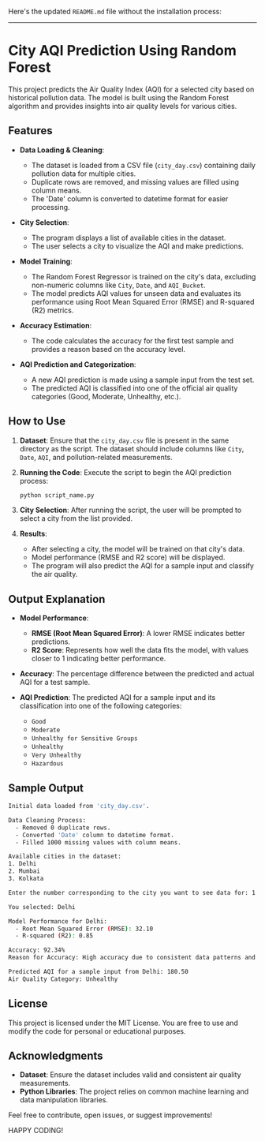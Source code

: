 Here's the updated `README.md` file without the installation process:

---

# City AQI Prediction Using Random Forest

This project predicts the Air Quality Index (AQI) for a selected city based on historical pollution data. The model is built using the Random Forest algorithm and provides insights into air quality levels for various cities.

## Features
- **Data Loading & Cleaning**: 
  - The dataset is loaded from a CSV file (`city_day.csv`) containing daily pollution data for multiple cities.
  - Duplicate rows are removed, and missing values are filled using column means.
  - The 'Date' column is converted to datetime format for easier processing.

- **City Selection**: 
  - The program displays a list of available cities in the dataset.
  - The user selects a city to visualize the AQI and make predictions.

- **Model Training**: 
  - The Random Forest Regressor is trained on the city's data, excluding non-numeric columns like `City`, `Date`, and `AQI_Bucket`.
  - The model predicts AQI values for unseen data and evaluates its performance using Root Mean Squared Error (RMSE) and R-squared (R2) metrics.

- **Accuracy Estimation**: 
  - The code calculates the accuracy for the first test sample and provides a reason based on the accuracy level.

- **AQI Prediction and Categorization**: 
  - A new AQI prediction is made using a sample input from the test set.
  - The predicted AQI is classified into one of the official air quality categories (Good, Moderate, Unhealthy, etc.).

## How to Use

1. **Dataset**: Ensure that the `city_day.csv` file is present in the same directory as the script. The dataset should include columns like `City`, `Date`, `AQI`, and pollution-related measurements.

2. **Running the Code**: Execute the script to begin the AQI prediction process:
    ```bash
    python script_name.py
    ```

3. **City Selection**: After running the script, the user will be prompted to select a city from the list provided.

4. **Results**:
   - After selecting a city, the model will be trained on that city's data.
   - Model performance (RMSE and R2 score) will be displayed.
   - The program will also predict the AQI for a sample input and classify the air quality.

## Output Explanation

- **Model Performance**: 
  - **RMSE (Root Mean Squared Error)**: A lower RMSE indicates better predictions.
  - **R2 Score**: Represents how well the data fits the model, with values closer to 1 indicating better performance.
  
- **Accuracy**: The percentage difference between the predicted and actual AQI for a test sample.

- **AQI Prediction**: The predicted AQI for a sample input and its classification into one of the following categories:
  - `Good`
  - `Moderate`
  - `Unhealthy for Sensitive Groups`
  - `Unhealthy`
  - `Very Unhealthy`
  - `Hazardous`

## Sample Output

```bash
Initial data loaded from 'city_day.csv'.

Data Cleaning Process:
  - Removed 0 duplicate rows.
  - Converted 'Date' column to datetime format.
  - Filled 1000 missing values with column means.

Available cities in the dataset:
1. Delhi
2. Mumbai
3. Kolkata

Enter the number corresponding to the city you want to see data for: 1

You selected: Delhi

Model Performance for Delhi:
  - Root Mean Squared Error (RMSE): 32.10
  - R-squared (R2): 0.85

Accuracy: 92.34%
Reason for Accuracy: High accuracy due to consistent data patterns and low variance in AQI levels for the selected city.

Predicted AQI for a sample input from Delhi: 180.50
Air Quality Category: Unhealthy
```

## License

This project is licensed under the MIT License. You are free to use and modify the code for personal or educational purposes.

## Acknowledgments

- **Dataset**: Ensure the dataset includes valid and consistent air quality measurements.
- **Python Libraries**: The project relies on common machine learning and data manipulation libraries.

Feel free to contribute, open issues, or suggest improvements!

HAPPY CODING!